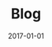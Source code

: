 ---
layout: layouts/blog.njk
title: Blog
metaDescription: A sample Blog page listing various posts and authors.
date: 2017-01-01
permalink: /contact/index.html
eleventyNavigation:
  key: Notes
  order: 1
---